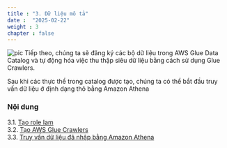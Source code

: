 ```yaml
---
title : "3. Dữ liệu mô tả"
date :  "2025-02-22" 
weight : 3 
chapter : false
---
```

![pic](/anworkshopaws/images/a-03.png) 
Tiếp theo, chúng ta sẽ đăng ký các bộ dữ liệu trong AWS Glue Data Catalog và tự động hóa việc thu thập siêu dữ liệu bằng cách sử dụng Glue Crawlers.

Sau khi các thực thể trong catalog được tạo, chúng ta có thể bắt đầu truy vấn dữ liệu ở định dạng thô bằng Amazon Athena
### Nội dung
3.1. [Tạo role Iam](3.1-iam/) \
3.2. [Tạo AWS Glue Crawlers](3.2-glue/) \
3.3. [Truy vấn dữ liệu đã nhập bằng Amazon Athena](3.3-athena/) 